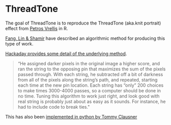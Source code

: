 
<!-- README.md is generated from README.Rmd. Please edit that file -->

# ThreadTone

<!-- badges: start -->

<!-- badges: end -->

The goal of ThreadTone is to reproduce the ThreadTone (aka.knit
portrait) effect from [Petros
Vrellis](http://artof01.com/vrellis/works/knit.html) in R.

[Fang, Lin & Shamir](https://arxiv.org/pdf/1802.04706.pdf) have
described an algorithmic method for producing this type of work.

[Hackaday provides some detail of the underlying
method](https://hackaday.com/2016/07/28/computer-designed-portraits-knit-by-hand/).

> “He assigned darker pixels in the original image a higher score, and
> ran the string to the opposing pin that maximizes the sum of the
> pixels passed through. With each string, he subtracted off a bit of
> darkness from all of the pixels along the string’s path, and repeated,
> starting each time at the new pin location. Each string has “only” 200
> choices to make times 3000-4000 passes, so a computer should be done
> in no time. Tuning this algorithm to work just right, and look good
> with real string is probably just about as easy as it sounds. For
> instance, he had to include code to break ties."

This has also been [implemented in python by Tommy
Clausner](https://github.com/TommyClausner/knit-portrait)
